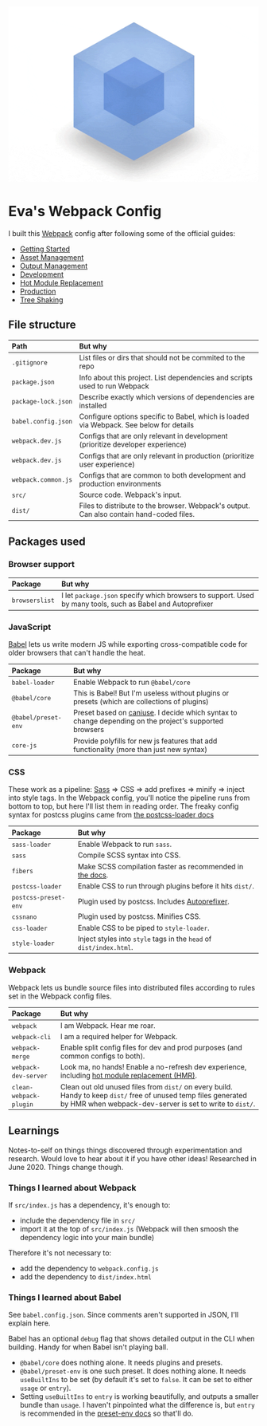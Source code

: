 ![Webpack Logo](./webpack-logo.gif  )
# Eva's Webpack Config

I built this [Webpack](https://webpack.js.org/) config after following some of the official guides:

- [Getting Started](https://webpack.js.org/guides/getting-started/)
- [Asset Management](https://webpack.js.org/guides/asset-management/)
- [Output Management](https://webpack.js.org/guides/output-management/)
- [Development](https://webpack.js.org/guides/development/)
- [Hot Module Replacement](https://webpack.js.org/guides/hot-module-replacement/)
- [Production](https://webpack.js.org/guides/production/)
- [Tree Shaking](https://webpack.js.org/guides/tree-shaking/)

## File structure

| Path                   | But why |
| :--------------------- | :------- |
| `.gitignore`           | List files or dirs that should not be commited to the repo |
| `package.json`         | Info about this project. List dependencies and scripts used to run Webpack |
| `package-lock.json`    | Describe exactly which versions of dependencies are installed |
| `babel.config.json`    | Configure options specific to Babel, which is loaded via Webpack. See below for details |
| `webpack.dev.js`       | Configs that are only relevant in development (prioritize developer experience) |
| `webpack.dev.js`       | Configs that are only relevant in production (prioritize user experience) |
| `webpack.common.js`    | Configs that are common to both development and production environments |
| `src/`                 | Source code. Webpack's input. |
| `dist/`                | Files to distribute to the browser. Webpack's output. Can also contain hand-coded files. |

## Packages used

### Browser support

| Package                | But why |
| :--------------------- | :------ |
| `browserslist`         | I let `package.json` specify which browsers to support. Used by many tools, such as Babel and Autoprefixer |

### JavaScript

[Babel](https://babeljs.io/) lets us write modern JS while exporting cross-compatible code for older browsers that can't handle the heat.

| Package                | But why |
| :--------------------- | :------ |
| `babel-loader`         | Enable Webpack to run `@babel/core` |
| `@babel/core`          | This is Babel! But I'm useless without plugins or presets (which are collections of plugins) |
| `@babel/preset-env`    | Preset based on [caniuse](https://caniuse.com/). I decide which syntax to change depending on the project's supported browsers |
| `core-js`              | Provide polyfills for new js features that add functionality (more than just new syntax) |

### CSS

These work as a pipeline: [Sass](https://sass-lang.com/) => CSS => add prefixes => minify => inject into style tags.
In the Webpack config, you'll notice the pipeline runs from bottom to top, but here I'll list them in reading order. The freaky config syntax for postcss plugins came from [the postcss-loader docs](https://webpack.js.org/loaders/postcss-loader/#plugins)

| Package                | But why |
| :--------------------- | :------ |
| `sass-loader`          | Enable Webpack to run `sass`. |
| `sass`                 | Compile SCSS syntax into CSS. |
| `fibers`               | Make SCSS compilation faster as recommended in [the docs](https://webpack.js.org/loaders/sass-loader/). |
| `postcss-loader`       | Enable CSS to run through plugins before it hits `dist/`. |
| `postcss-preset-env`   | Plugin used by postcss. Includes [Autoprefixer](http://autoprefixer.github.io/). |
| `cssnano`              | Plugin used by postcss. Minifies CSS. |
| `css-loader`           | Enable CSS to be piped to `style-loader`. |
| `style-loader`         | Inject styles into `style` tags in the `head` of `dist/index.html`. |

### Webpack

Webpack lets us bundle source files into distributed files according to rules set in the Webpack config files.

| Package                | But why |
| :--------------------- | :------ |
| `webpack`              | I am Webpack. Hear me roar. |
| `webpack-cli`          | I am a required helper for Webpack. |
| `webpack-merge`        | Enable split config files for dev and prod purposes (and common configs to both). |
| `webpack-dev-server`   | Look ma, no hands! Enable a no-refresh dev experience, including [hot module replacement (HMR)](https://webpack.js.org/concepts/hot-module-replacement/). |
| `clean-webpack-plugin` | Clean out old unused files from `dist/` on every build. Handy to keep `dist/` free of unused temp files generated by HMR when webpack-dev-server is set to write to `dist/`. |

## Learnings

Notes-to-self on things things discovered through experimentation and research. Would love to hear about it if you have other ideas! Researched in June 2020. Things change though.

### Things I learned about Webpack

If `src/index.js` has a dependency, it's enough to:

- include the dependency file in `src/`
- import it at the top of `src/index.js` (Webpack will then smoosh the dependency logic into your main bundle)

Therefore it's not necessary to:

- add the dependency to `webpack.config.js`
- add the dependency to `dist/index.html`

### Things I learned about Babel

See `babel.config.json`. Since comments aren't supported in JSON, I'll explain here.

Babel has an optional `debug` flag that shows detailed output in the CLI when building. Handy for when Babel isn't playing ball.

- `@babel/core` does nothing alone. It needs plugins and presets.
- `@babel/preset-env` is one such preset. It does nothing alone. It needs `useBuiltIns` to be set (by default it's set to `false`. It can be set to either `usage` or `entry`).
- Setting `useBuiltIns` to `entry` is working beautifully, and outputs a smaller bundle than `usage`. I haven't pinpointed what the difference is, but `entry` is recommended in the [preset-env docs](https://babeljs.io/docs/en/babel-preset-env) so that'll do.
